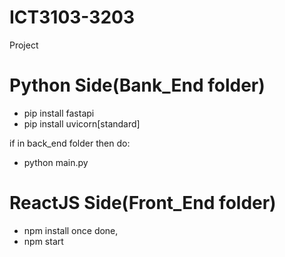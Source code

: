 # ICT3103-3203
Project


# Python Side(Bank_End folder)
- pip install fastapi
- pip install uvicorn[standard]

if in back_end folder then do:<br>
- python main.py

# ReactJS Side(Front_End folder)
- npm install
once done,<br>
- npm start

